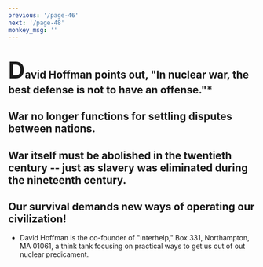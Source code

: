 ```yaml
---
previous: '/page-46'
next: '/page-48'
monkey_msg: ''
---
```


## <span style="font-size:47px;">D</span>avid Hoffman points out, "In nuclear war, the best defense is not to have an offense."*
## War no longer functions for settling disputes between nations.
## War itself must be abolished in the twentieth century -- just as slavery was eliminated during the nineteenth century.
## Our survival demands new ways of operating our civilization!
* David Hoffman is the co-founder of "Interhelp," Box 331, Northampton, MA 01061, a think tank focusing on practical ways to get us out of out nuclear predicament.

